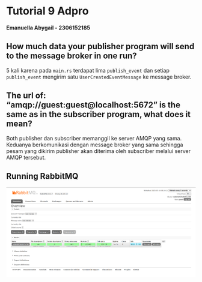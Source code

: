# Tutorial 9 Adpro 
**Emanuella Abygail - 2306152185**

## How much data your publisher program will send to the message broker in one run?
5 kali karena pada `main.rs` terdapat lima `publish_event` dan setiap `publish_event` mengirim satu `UserCreatedEventMessage` ke message broker.

## The url of: “amqp://guest:guest@localhost:5672” is the same as in the subscriber program, what does it mean?
Both publisher dan subscriber memanggil ke server AMQP yang sama. Keduanya berkomunikasi dengan message broker yang sama sehingga pesam yang dikirim publisher akan diterima oleh subscriber melalui server AMQP tersebut.

## Running RabbitMQ
![Running RabbitMQ](image.png)